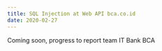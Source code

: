 ```yaml
---
title: SQL Injection at Web API bca.co.id
date: 2020-02-27
---
```


Coming soon, progress to report team IT Bank BCA
